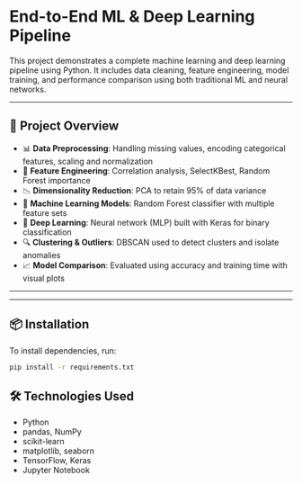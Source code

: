 # End-to-End ML & Deep Learning Pipeline

This project demonstrates a complete machine learning and deep learning pipeline using Python. It includes data cleaning, feature engineering, model training, and performance comparison using both traditional ML and neural networks.

---

## 🚀 Project Overview

- 📊 **Data Preprocessing**: Handling missing values, encoding categorical features, scaling and normalization
- 🧠 **Feature Engineering**: Correlation analysis, SelectKBest, Random Forest importance
- 📉 **Dimensionality Reduction**: PCA to retain 95% of data variance
- 🌲 **Machine Learning Models**: Random Forest classifier with multiple feature sets
- 🤖 **Deep Learning**: Neural network (MLP) built with Keras for binary classification
- 🔍 **Clustering & Outliers**: DBSCAN used to detect clusters and isolate anomalies
- 📈 **Model Comparison**: Evaluated using accuracy and training time with visual plots

---

---

## 📦 Installation

To install dependencies, run:

```bash
pip install -r requirements.txt
```

## 🛠 Technologies Used
- Python
- pandas, NumPy
- scikit-learn
- matplotlib, seaborn
- TensorFlow, Keras
- Jupyter Notebook
